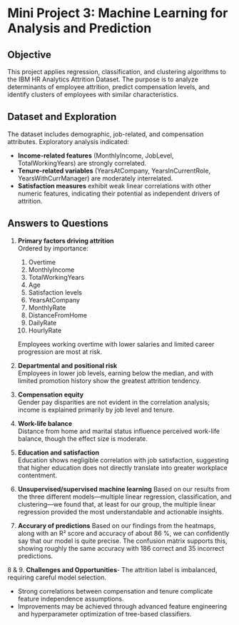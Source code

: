 # Mini Project 3: Machine Learning for Analysis and Prediction

## Objective
This project applies regression, classification, and clustering algorithms to the IBM HR Analytics Attrition Dataset. The purpose is to analyze determinants of employee attrition, predict compensation levels, and identify clusters of employees with similar characteristics.

## Dataset and Exploration
The dataset includes demographic, job-related, and compensation attributes. Exploratory analysis indicated:

- **Income-related features** (MonthlyIncome, JobLevel, TotalWorkingYears) are strongly correlated.  
- **Tenure-related variables** (YearsAtCompany, YearsInCurrentRole, YearsWithCurrManager) are moderately interrelated.  
- **Satisfaction measures** exhibit weak linear correlations with other numeric features, indicating their potential as independent drivers of attrition.

## **Answers to Questions**

1. **Primary factors driving attrition**  
   Ordered by importance:  
   1. Overtime  
   2. MonthlyIncome  
   3. TotalWorkingYears  
   4. Age  
   5. Satisfaction levels  
   6. YearsAtCompany  
   7. MonthlyRate  
   8. DistanceFromHome  
   9. DailyRate  
   10. HourlyRate  

   Employees working overtime with lower salaries and limited career progression are most at risk.

2. **Departmental and positional risk**  
   Employees in lower job levels, earning below the median, and with limited promotion history show the greatest attrition tendency.

3. **Compensation equity**  
   Gender pay disparities are not evident in the correlation analysis; income is explained primarily by job level and tenure.

4. **Work-life balance**  
   Distance from home and marital status influence perceived work-life balance, though the effect size is moderate.

5. **Education and satisfaction**  
   Education shows negligible correlation with job satisfaction, suggesting that higher education does not directly translate into greater workplace contentment.

6. **Unsupervised/supervised machine learning**
Based on our results from the three different models—multiple linear regression, classification, and clustering—we found that, at least for our group, the multiple linear regression provided the most understandable and actionable insights.

7. **Accurary of predictions**
Based on our findings from the heatmaps, along with an R² score and accuracy of about 86 %, we can confidently say that our model is quite precise. The confusion matrix supports this, showing roughly the same accuracy with 186 correct and 35 incorrect predictions.

8 & 9. **Challenges and Opportunities**- The attrition label is imbalanced, requiring careful model selection.  
- Strong correlations between compensation and tenure complicate feature independence assumptions.  
- Improvements may be achieved through advanced feature engineering and hyperparameter optimization of tree-based classifiers.
